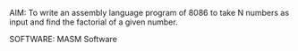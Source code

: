 AIM: To write an assembly language program of 8086 to take N numbers as input and find
the factorial of a given number.

SOFTWARE: MASM Software
